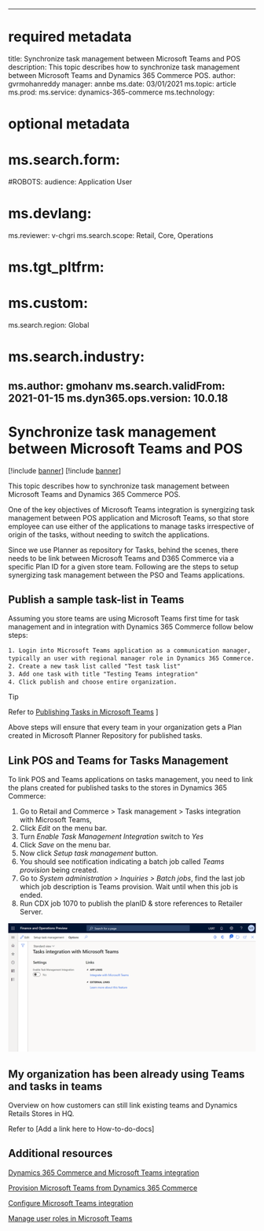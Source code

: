 
---
# required metadata
title: Synchronize task management between Microsoft Teams and POS
description: This topic describes how to synchronize task management between Microsoft Teams and Dynamics 365 Commerce POS.
author: gvrmohanreddy
manager: annbe
ms.date: 03/01/2021
ms.topic: article
ms.prod: 
ms.service: dynamics-365-commerce
ms.technology: 
# optional metadata
# ms.search.form:  
#ROBOTS: 
audience: Application User
# ms.devlang: 
ms.reviewer: v-chgri
ms.search.scope: Retail, Core, Operations
# ms.tgt_pltfrm: 
# ms.custom: 
ms.search.region: Global
# ms.search.industry: 
ms.author: gmohanv
ms.search.validFrom: 2021-01-15
ms.dyn365.ops.version: 10.0.18
---


# Synchronize task management between Microsoft Teams and POS

[!include [banner](includes/banner.md)]
[!include [banner](includes/preview-banner.md)]

This topic describes how to synchronize task management between Microsoft Teams and Dynamics 365 Commerce POS.

One of the key objectives of Microsoft Teams integration is synergizing task management between POS application and Microsoft Teams, so that store employee can use either of the applications to manage tasks irrespective of origin of the tasks, without needing to switch the applications. 

Since we use Planner as repository for Tasks, behind the scenes, there needs to be link between Microsoft Teams and D365 Commerce via a specific Plan ID for a given store team. Following are the steps to setup synergizing task management between the PSO and Teams applications.

## Publish a sample task-list in Teams

Assuming you store teams are using Microsoft Teams first time for task management and in integration with Dynamics 365 Commerce follow below steps:

	1. Login into Microsoft Teams application as a communication manager, typically an user with regional manager role in Dynamics 365 Commerce. 
	2. Create a new task list called "Test task list"
	3. Add one task with title "Testing Teams integration"
	4. Click publish and choose entire organization.

> [!TIP]
> Refer to [Publishing Tasks in Microsoft Teams](https://docs.microsoft.com/en-us/microsoftteams/manage-tasks-app) ]

Above steps will ensure that every team in your organization gets a Plan created in Microsoft Planner Repository for published tasks. 


## Link POS and Teams for Tasks Management

To link POS and Teams applications on tasks management, you need to link the plans created for published tasks to the stores in Dynamics 365 Commerce:

1.  Go to Retail and Commerce > Task management > Tasks integration with Microsoft Teams, 
2. Click *Edit* on the menu bar.
3. Turn *Enable Task Management Integration* switch to *Yes*
4. Click *Save* on the menu bar.
5. Now click *Setup task management* button.
6. You should see notification indicating a batch job called *Teams provision* being created. 
7. Go to *System administration > Inquiries > Batch jobs*, find the last job which job description is Teams provision. Wait until when this job is ended.
8. Run CDX job 1070 to publish the planID & store references to Retailer Server. 

![Dynamics 365 Commerce - Provisioning teams from Dynamics 365 Commerce](media/d365-commerce-teams-synchronizing-tasks.png)
	
## My organization has been already using Teams and tasks in teams 

Overview on how customers can still link existing teams and Dynamics Retails Stores in HQ. 

Refer to [Add a link here to How-to-do-docs]

## Additional resources

[Dynamics 365 Commerce and Microsoft Teams integration ](commerce-teams-integration.md)

[Provision Microsoft Teams from Dynamics 365 Commerce](provision-teams-from-commerce.md)

[Configure Microsoft Teams integration](configure-teams-integration.md)

[Manage user roles in Microsoft Teams](manage-user-roles-teams.md)
